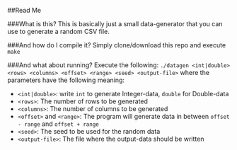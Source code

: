 ##Read Me

###What is this?
This is basically just a small data-generator that you can use to generate a random CSV file.

###And how do I compile it?
Simply clone/download this repo and execute ``make``

###And what about running?
Execute the following: ``./datagen <int|double> <rows> <columns> <offset> <range> <seed> <output-file>``
where the parameters have the following meaning:
- ``<int|double>``: write ``int`` to generate Integer-data, ``double`` for Double-data
- ``<rows>``: The number of rows to be generated
- ``<columns>``: The number of columns to be generated
- ``<offset>`` and ``<range>``: The program will generate data in between ``offset - range`` and ``offset + range``
- ``<seed>``: The seed to be used for the random data
- ``<output-file>``: The file where the output-data should be written

